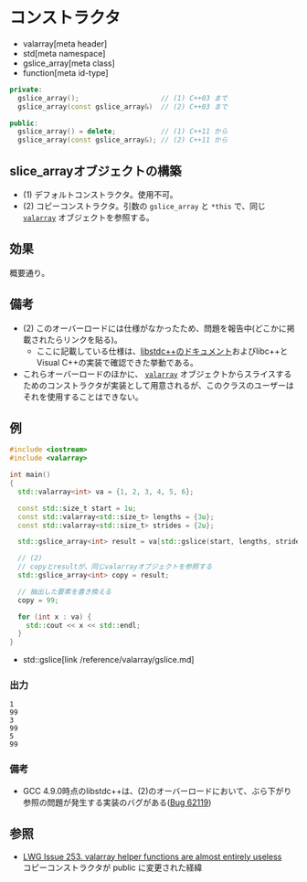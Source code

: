 # コンストラクタ
* valarray[meta header]
* std[meta namespace]
* gslice_array[meta class]
* function[meta id-type]

```cpp
private:
  gslice_array();                    // (1) C++03 まで
  gslice_array(const gslice_array&)  // (2) C++03 まで

public:
  gslice_array() = delete;           // (1) C++11 から
  gslice_array(const gslice_array&); // (2) C++11 から
```

## slice_arrayオブジェクトの構築
- (1) デフォルトコンストラクタ。使用不可。
- (2) コピーコンストラクタ。引数の `gslice_array` と `*this` で、同じ [`valarray`](../valarray.md) オブジェクトを参照する。


## 効果
概要通り。


## 備考
- (2) このオーバーロードには仕様がなかったため、問題を報告中(どこかに掲載されたらリンクを貼る)。
	- ここに記載している仕様は、[libstdc++のドキュメント](https://gcc.gnu.org/onlinedocs/libstdc++/libstdc++-html-USERS-4.3/a00937.html#9fbd1eb3ba4bb015446ecdc29692e658)およびlibc++とVisual C++の実装で確認できた挙動である。
- これらオーバーロードのほかに、 [`valarray`](../valarray.md) オブジェクトからスライスするためのコンストラクタが実装として用意されるが、このクラスのユーザーはそれを使用することはできない。


## 例
```cpp example
#include <iostream>
#include <valarray>

int main()
{
  std::valarray<int> va = {1, 2, 3, 4, 5, 6};

  const std::size_t start = 1u;
  const std::valarray<std::size_t> lengths = {3u};
  const std::valarray<std::size_t> strides = {2u};

  std::gslice_array<int> result = va[std::gslice(start, lengths, strides)];

  // (2)
  // copyとresultが、同じvalarrayオブジェクトを参照する
  std::gslice_array<int> copy = result;

  // 抽出した要素を書き換える
  copy = 99;

  for (int x : va) {
    std::cout << x << std::endl;
  }
}
```
* std::gslice[link /reference/valarray/gslice.md]

### 出力
```
1
99
3
99
5
99
```


### 備考
- GCC 4.9.0時点のlibstdc++は、(2)のオーバーロードにおいて、ぶら下がり参照の問題が発生する実装のバグがある([Bug 62119](https://gcc.gnu.org/bugzilla/show_bug.cgi?id=62119))


## 参照
- [LWG Issue 253. valarray helper functions are almost entirely useless](https://wg21.cmeerw.net/lwg/issue253)  
	コピーコンストラクタが public に変更された経緯
